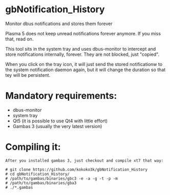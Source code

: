 gbNotification_History
======
Monitor dbus notifications and stores them forever

Plasma 5 does not keep unread notifications forever anymore.
If you miss that, read on.

This tool sits in the system tray and uses dbus-monitor 
to intercept and store notifications internally, forever.
They are not blocked, just "copied".

When you click on the tray icon, it will just send the stored
notificationw to the system notification daemon again, but it will
change the duration so that tey will be persistent.


Mandatory requirements:
======
  * dbus-monitor
  * system tray 
  * Qt5 (it is possible to use Qt4 with little effort)
  * Gambas 3 (usually the very latest version)


Compiling it:
======
```
After you installed gambas 3, just checkout and compile xt7 that way:

# git clone https://github.com/kokoko3k/gbNotification_History
# cd gbNotification_History/
# /path/to/gambas/binaries/gbc3 -e -a -g -t -p -m
# /path/to/gambas/binaries/gba3
# ./*.gambas
```

